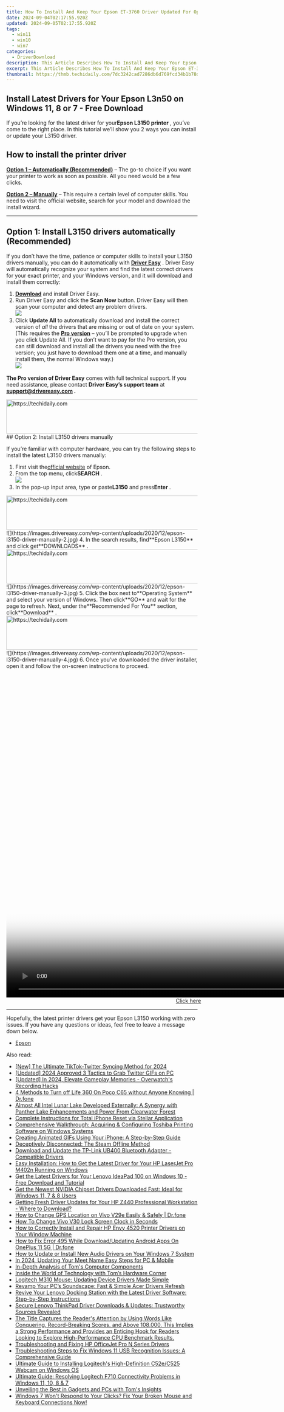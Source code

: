 ```yaml
---
title: How To Install And Keep Your Epson ET-3760 Driver Updated For Optimal Performance On Windows PCs
date: 2024-09-04T02:17:55.920Z
updated: 2024-09-05T02:17:55.920Z
tags:
  - win11
  - win10
  - win7
categories:
  - DriverDownload
description: This Article Describes How To Install And Keep Your Epson ET-3760 Driver Updated For Optimal Performance On Windows PCs
excerpt: This Article Describes How To Install And Keep Your Epson ET-3760 Driver Updated For Optimal Performance On Windows PCs
thumbnail: https://thmb.techidaily.com/7dc3242cad7286db6d769fcd34b1b78d40476e1dfb3c6263b3c392cdb20ad5e5.png
---
```


## Install Latest Drivers for Your Epson L3n50 on Windows 11, 8 or 7 - Free Download

If you’re looking for the latest driver for your**Epson L3150 printer** , you’ve come to the right place. In this tutorial we’ll show you 2 ways you can install or update your L3150 driver.

## How to install the printer driver

**[Option 1 – Automatically (Recommended)](https://www.drivereasy.com/knowledge/epson-l3150-driver-download-update-windows-10-8-7/#option1)**  – The go-to choice if you want your printer to work as soon as possible. All you need would be a few clicks.

[**Option 2 – Manually**](https://tools.techidaily.com/drivereasy/download/) – This require a certain level of computer skills. You need to visit the official website, search for your model and download the install wizard.

---

## Option 1: Install L3150 drivers automatically (Recommended)

 If you don’t have the time, patience or computer skills to install your L3150 drivers manually, you can do it automatically with **[Driver Easy](https://tools.techidaily.com/drivereasy/download/)**  . Driver Easy will automatically recognize your system and find the latest correct drivers for your exact printer, and your Windows version, and it will download and install them correctly:

1. **[Download](https://tools.techidaily.com/drivereasy/download/)**  and install Driver Easy.
2. Run Driver Easy and click the **Scan Now** button. Driver Easy will then scan your computer and detect any problem drivers.  
![](https://images.drivereasy.com/wp-content/uploads/2020/08/Scan-now.jpg)
3. Click **Update All** to automatically download and install the correct version of _all_ the drivers that are missing or out of date on your system.  
 (This requires the **[Pro version](https://tools.techidaily.com/drivereasy/download/)**  – you’ll be prompted to upgrade when you click Update All. If you don’t want to pay for the Pro version, you can still download and install all the drivers you need with the free version; you just have to download them one at a time, and manually install them, the normal Windows way.)  
![](https://images.drivereasy.com/wp-content/uploads/2020/12/de-update-l3150.jpg)

**The Pro version of Driver Easy** comes with full technical support. If you need assistance, please contact **Driver Easy’s support team** at **[support@drivereasy.com](https://tools.techidaily.com/drivereasy/download/) .**

<!-- affiliate ads begin -->
<a href="https://appsumo.8odi.net/c/5597632/2111965/7443" target="_top" id="2111965">
  <img src="//a.impactradius-go.com/display-ad/7443-2111965" border="0" alt="https://techidaily.com" width="728" height="90"/>
</a>
<img height="0" width="0" src="https://appsumo.8odi.net/i/5597632/2111965/7443" style="position:absolute;visibility:hidden;" border="0" />
<!-- affiliate ads end -->
## Option 2: Install L3150 drivers manually

 If you’re familiar with computer hardware, you can try the following steps to install the latest L3150 drivers manually:

1. First visit the[official website](https://epson.com.jm/) of Epson.
2. From the top menu, click**SEARCH** .  
![](https://images.drivereasy.com/wp-content/uploads/2020/12/epson-l3110-driver-manually-1.jpg)
3. In the pop-up input area, type or paste**L3150** and press**Enter** .  
<!-- affiliate ads begin -->
<a href="https://aligracehair.sjv.io/c/5597632/1896510/19272" target="_top" id="1896510">
  <img src="//a.impactradius-go.com/display-ad/19272-1896510" border="0" alt="https://techidaily.com" width="728" height="90"/>
</a>
<img height="0" width="0" src="https://aligracehair.sjv.io/i/5597632/1896510/19272" style="position:absolute;visibility:hidden;" border="0" />
<!-- affiliate ads end -->
![](https://images.drivereasy.com/wp-content/uploads/2020/12/epson-l3150-driver-manually-2.jpg)
4. In the search results, find**Epson L3150** and click get**DOWNLOADS** .  
<!-- affiliate ads begin -->
<a href="https://appsumo.8odi.net/c/5597632/2111982/7443" target="_top" id="2111982">
  <img src="//a.impactradius-go.com/display-ad/7443-2111982" border="0" alt="https://techidaily.com" width="728" height="90"/>
</a>
<img height="0" width="0" src="https://appsumo.8odi.net/i/5597632/2111982/7443" style="position:absolute;visibility:hidden;" border="0" />
<!-- affiliate ads end -->
![](https://images.drivereasy.com/wp-content/uploads/2020/12/epson-l3150-driver-manually-3.jpg)
5. Click the box next to**Operating System** and select your version of Windows. Then click**GO** and wait for the page to refresh. Next, under the**Recommended For You** section, click**Download** .  
<!-- affiliate ads begin -->
<a href="https://aligracehair.sjv.io/c/5597632/2135419/19272" target="_top" id="2135419">
  <img src="//a.impactradius-go.com/display-ad/19272-2135419" border="0" alt="https://techidaily.com" width="728" height="90"/>
</a>
<img height="0" width="0" src="https://aligracehair.sjv.io/i/5597632/2135419/19272" style="position:absolute;visibility:hidden;" border="0" />
<!-- affiliate ads end -->
![](https://images.drivereasy.com/wp-content/uploads/2020/12/epson-l3150-driver-manually-4.jpg)
6. Once you’ve downloaded the driver installer, open it and follow the on-screen instructions to proceed.
<!-- affiliate ads begin -->
<span id="1495277">
					<video width="1536" height="864" style="cursor:pointer"
           poster="//a.impactradius-go.com/display-clicktoplayimage/1495277.png"
           onclick="if(!this.playClicked){this.play();this.setAttribute('controls',true);this.playClicked=true;}">
	   <source src="//a.impactradius-go.com/display-ad/17189-1495277">
	   <img src="//a.impactradius-go.com/display-clicktoplayimage/1495277.png" style="border: none; height: 100%; width: 100%; object-fit: contain">
	</video>
	<div style="width:960px;text-align:center"><a href="javascript:window.open(decodeURIComponent('https%3A%2F%2Ffunwhole.sjv.io%2Fc%2F5597632%2F1495277%2F17189'), '_blank');void(0);">Click here</a></div>
</span>
<img height="0" width="0" src="https://imp.pxf.io/i/5597632/1495277/17189" style="position:absolute;visibility:hidden;" border="0" />
<!-- affiliate ads end -->

---

 Hopefully, the latest printer drivers get your Epson L3150 working with zero issues. If you have any questions or ideas, feel free to leave a message down below.

* [Epson](https://tools.techidaily.com/drivereasy/download/)

<ins class="adsbygoogle"
     style="display:block"
     data-ad-format="autorelaxed"
     data-ad-client="ca-pub-7571918770474297"
     data-ad-slot="1223367746"></ins>



<ins class="adsbygoogle"
     style="display:block"
     data-ad-client="ca-pub-7571918770474297"
     data-ad-slot="8358498916"
     data-ad-format="auto"
     data-full-width-responsive="true"></ins>

<span class="atpl-alsoreadstyle">Also read:</span>
<div><ul>
<li><a href="https://twitter-clips.techidaily.com/new-the-ultimate-tiktok-twitter-syncing-method-for-2024/"><u>[New] The Ultimate TikTok-Twitter Syncing Method for 2024</u></a></li>
<li><a href="https://twitter-videos.techidaily.com/updated-2024-approved-3-tactics-to-grab-twitter-gifs-on-pc/"><u>[Updated] 2024 Approved  3 Tactics to Grab Twitter GIFs on PC</u></a></li>
<li><a href="https://remote-screen-capture.techidaily.com/updated-in-2024-elevate-gameplay-memories-overwatchs-recording-hacks/"><u>[Updated] In 2024, Elevate Gameplay Memories - Overwatch's Recording Hacks</u></a></li>
<li><a href="https://location-fake.techidaily.com/4-methods-to-turn-off-life-360-on-poco-c65-without-anyone-knowing-drfone-by-drfone-virtual-android/"><u>4 Methods to Turn off Life 360 On Poco C65 without Anyone Knowing | Dr.fone</u></a></li>
<li><a href="https://hardware-help.techidaily.com/almost-all-intel-lunar-lake-developed-externally-a-synergy-with-panther-lake-enhancements-and-power-from-clearwater-forest/"><u>Almost All Intel Lunar Lake Developed Externally: A Synergy with Panther Lake Enhancements and Power From Clearwater Forest</u></a></li>
<li><a href="https://data-safeguard.techidaily.com/complete-instructions-for-total-iphone-reset-via-stellar-application/"><u>Complete Instructions for Total iPhone Reset via Stellar Application</u></a></li>
<li><a href="https://hardware-help.techidaily.com/comprehensive-walkthrough-acquiring-and-configuring-toshiba-printing-software-on-windows-systems/"><u>Comprehensive Walkthrough: Acquiring & Configuring Toshiba Printing Software on Windows Systems</u></a></li>
<li><a href="https://os-tips.techidaily.com/creating-animated-gifs-using-your-iphone-a-step-by-step-guide/"><u>Creating Animated GIFs Using Your iPhone: A Step-by-Step Guide</u></a></li>
<li><a href="https://games-able.techidaily.com/deceptively-disconnected-the-steam-offline-method/"><u>Deceptively Disconnected: The Steam Offline Method</u></a></li>
<li><a href="https://hardware-help.techidaily.com/download-and-update-the-tp-link-ub400-bluetooth-adapter-compatible-drivers/"><u>Download and Update the TP-Link UB400 Bluetooth Adapter - Compatible Drivers</u></a></li>
<li><a href="https://hardware-help.techidaily.com/easy-installation-how-to-get-the-latest-driver-for-your-hp-laserjet-pro-m402n-running-on-windows/"><u>Easy Installation: How to Get the Latest Driver for Your HP LaserJet Pro M402n Running on Windows</u></a></li>
<li><a href="https://hardware-help.techidaily.com/get-the-latest-drivers-for-your-lenovo-ideapad-100-on-windows-10-free-download-and-tutorial/"><u>Get the Latest Drivers for Your Lenovo IdeaPad 100 on Windows 10 - Free Download and Tutorial</u></a></li>
<li><a href="https://hardware-help.techidaily.com/get-the-newest-nvidia-chipset-drivers-downloaded-fast-ideal-for-windows-11-7-and-8-users/"><u>Get the Newest NVIDIA Chipset Drivers Downloaded Fast: Ideal for Windows 11, 7 & 8 Users</u></a></li>
<li><a href="https://hardware-help.techidaily.com/getting-fresh-driver-updates-for-your-hp-z440-professional-workstation-where-to-download/"><u>Getting Fresh Driver Updates for Your HP Z440 Professional Workstation - Where to Download?</u></a></li>
<li><a href="https://location-social.techidaily.com/how-to-change-gps-location-on-vivo-v29e-easily-and-safely-drfone-by-drfone-virtual-android/"><u>How to Change GPS Location on Vivo V29e Easily & Safely | Dr.fone</u></a></li>
<li><a href="https://unlock-android.techidaily.com/how-to-change-vivo-v30-lock-screen-clock-in-seconds-by-drfone-android/"><u>How To Change Vivo V30 Lock Screen Clock in Seconds</u></a></li>
<li><a href="https://hardware-help.techidaily.com/how-to-correctly-install-and-repair-hp-envy-4520-printer-drivers-on-your-window-machine/"><u>How to Correctly Install and Repair HP Envy 4520 Printer Drivers on Your Window Machine</u></a></li>
<li><a href="https://change-location.techidaily.com/how-to-fix-error-495-while-downloadupdating-android-apps-on-oneplus-11-5g-drfone-by-drfone-fix-android-problems-fix-android-problems/"><u>How to Fix Error 495 While Download/Updating Android Apps On OnePlus 11 5G | Dr.fone</u></a></li>
<li><a href="https://hardware-help.techidaily.com/how-to-update-or-install-new-audio-drivers-on-your-windows-7-system/"><u>How to Update or Install New Audio Drivers on Your Windows 7 System</u></a></li>
<li><a href="https://video-capture.techidaily.com/in-2024-updating-your-meet-name-easy-steps-for-pc-and-mobile/"><u>In 2024, Updating Your Meet Name  Easy Steps for PC & Mobile</u></a></li>
<li><a href="https://hardware-help.techidaily.com/in-depth-analysis-of-toms-computer-components/"><u>In-Depth Analysis of Tom's Computer Components</u></a></li>
<li><a href="https://hardware-help.techidaily.com/inside-the-world-of-technology-with-toms-hardware-corner/"><u>Inside the World of Technology with Tom’s Hardware Corner</u></a></li>
<li><a href="https://hardware-help.techidaily.com/logitech-m310-mouse-updating-device-drivers-made-simple/"><u>Logitech M310 Mouse: Updating Device Drivers Made Simple</u></a></li>
<li><a href="https://hardware-help.techidaily.com/revamp-your-pcs-soundscape-fast-and-simple-acer-drivers-refresh/"><u>Revamp Your PC’s Soundscape: Fast & Simple Acer Drivers Refresh</u></a></li>
<li><a href="https://hardware-help.techidaily.com/revive-your-lenovo-docking-station-with-the-latest-driver-software-step-by-step-instructions/"><u>Revive Your Lenovo Docking Station with the Latest Driver Software: Step-by-Step Instructions</u></a></li>
<li><a href="https://hardware-help.techidaily.com/secure-lenovo-thinkpad-driver-downloads-and-updates-trustworthy-sources-revealed/"><u>Secure Lenovo ThinkPad Driver Downloads & Updates: Trustworthy Sources Revealed</u></a></li>
<li><a href="https://hardware-help.techidaily.com/the-title-captures-the-readers-attention-by-using-words-like-conquering-record-breaking-scores-and-above-108000-this-implies-a-strong-performance-and-provid12/"><u>The Title Captures the Reader's Attention by Using Words Like Conquering, Record-Breaking Scores, and Above 108,000. This Implies a Strong Performance and Provides an Enticing Hook for Readers Looking to Explore High-Performance CPU Benchmark Results.</u></a></li>
<li><a href="https://hardware-help.techidaily.com/troubleshooting-and-fixing-hp-officejet-pro-n-series-drivers/"><u>Troubleshooting and Fixing HP OfficeJet Pro N Series Drivers</u></a></li>
<li><a href="https://hardware-help.techidaily.com/troubleshooting-steps-to-fix-windows-11-usb-recognition-issues-a-comprehensive-guide/"><u>Troubleshooting Steps to Fix Windows 11 USB Recognition Issues: A Comprehensive Guide</u></a></li>
<li><a href="https://hardware-help.techidaily.com/ultimate-guide-to-installing-logitechs-high-definition-c52ec525-webcam-on-windows-os/"><u>Ultimate Guide to Installing Logitech's High-Definition C52e/C525 Webcam on Windows OS</u></a></li>
<li><a href="https://hardware-help.techidaily.com/ultimate-guide-resolving-logitech-f710-connectivity-problems-in-windows-11-10-8-and-7/"><u>Ultimate Guide: Resolving Logitech F710 Connectivity Problems in Windows 11, 10, 8 & 7</u></a></li>
<li><a href="https://hardware-help.techidaily.com/unveiling-the-best-in-gadgets-and-pcs-with-toms-insights/"><u>Unveiling the Best in Gadgets and PCs with Tom's Insights</u></a></li>
<li><a href="https://win-howtos.techidaily.com/1723212015705-windows-7-wont-respond-to-your-clicks-fix-your-broken-mouse-and-keyboard-connections-now/"><u>Windows 7 Won't Respond to Your Clicks? Fix Your Broken Mouse and Keyboard Connections Now!</u></a></li>
</ul></div>
